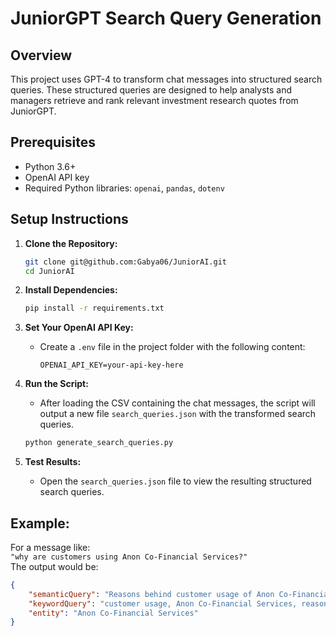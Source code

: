 # JuniorGPT Search Query Generation

## Overview
This project uses GPT-4 to transform chat messages into structured search queries. These structured queries are designed to help analysts and managers retrieve and rank relevant investment research quotes from JuniorGPT.

## Prerequisites
- Python 3.6+
- OpenAI API key
- Required Python libraries: `openai`, `pandas`, `dotenv`

## Setup Instructions
1. **Clone the Repository:**
    ```bash
    git clone git@github.com:Gabya06/JuniorAI.git
    cd JuniorAI
    ```

2. **Install Dependencies:**
    ```bash
    pip install -r requirements.txt
    ```

3. **Set Your OpenAI API Key:**
    - Create a `.env` file in the project folder with the following content:
      ```
      OPENAI_API_KEY=your-api-key-here
      ```

4. **Run the Script:**
    - After loading the CSV containing the chat messages, the script will output a new file `search_queries.json` with the transformed search queries.
    ```bash
    python generate_search_queries.py
    ```

5. **Test Results:**
    - Open the `search_queries.json` file to view the resulting structured search queries.

## Example:
For a message like:  
`"why are customers using Anon Co-Financial Services?"`  
The output would be:
```json
{
    "semanticQuery": "Reasons behind customer usage of Anon Co-Financial Services",
    "keywordQuery": "customer usage, Anon Co-Financial Services, reasons",
    "entity": "Anon Co-Financial Services"
}
